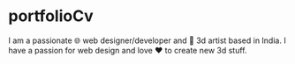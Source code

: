 # portfolioCv
I am a passionate 🌐 web designer/developer and 🎨 3d artist based in India. I have a passion for web design and love ❤️ to create new 3d stuff.
